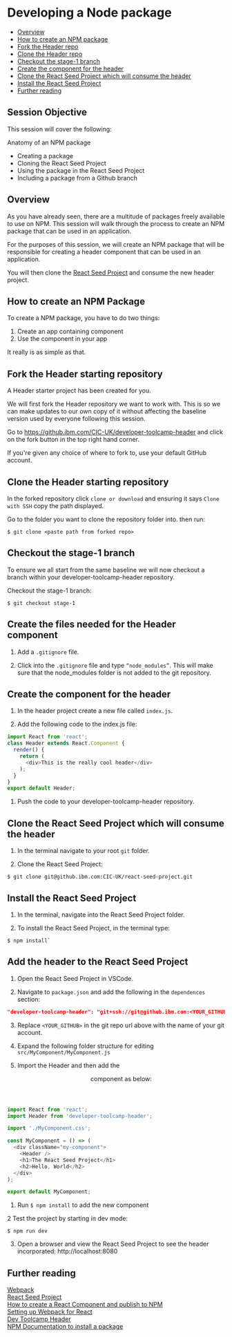 # Developing a Node package

* [Overview](#overview)
* [How to create an NPM package](#how)
* [Fork the Header repo](#fork)
* [Clone the Header repo](#clone)
* [Checkout the stage-1 branch](#checkout)
* [Create the component for the header](#header)
* [Clone the React Seed Project which will consume the header](#clone)
* [Install the React Seed Project](#install)
* [Further reading](#further)

## Session Objective
This session will cover the following:

Anatomy of an NPM package
* Creating a package
* Cloning the React Seed Project
* Using the package in the React Seed Project 
* Including a package from a Github branch

<a name="overview"></a>
## Overview
As you have already seen, there are a multitude of packages freely available to use on NPM. This session will walk through the process to create an NPM package that can be used in an application.

For the purposes of this session, we will create an NPM package that will be responsible for creating a header component that can be used in an application.

You will then clone the [React Seed Project](https://github.ibm.com/Chris-Dalby-CIC-UK/react-seed-project) and consume the new header project.

<a name="how"></a>
## How to create an NPM Package
To create a NPM package, you have to do two things:

1. Create an app containing component
1. Use the component in your app

It really is as simple as that.

<a name="fork"></a>
## Fork the Header starting repository
A Header starter project has been created for you.

We will first fork the Header repository we want to work with. This is so we
can make updates to our own copy of it without affecting the baseline version
used by everyone following this session.

Go to https://github.ibm.com/CIC-UK/developer-toolcamp-header and click on the
fork button in the top right hand corner.

If you're given any choice of where to fork to, use your default GitHub account.

<a name="clone"></a>
## Clone the Header starting repository
In the forked repository click `clone or download` and ensuring it says `Clone with SSH` copy the path displayed.

Go to the folder you want to clone the repository folder into. then run:
```
$ git clone <paste path from forked repo>
```

<a name="checkout"></a>
## Checkout the stage-1 branch
To ensure we all start from the same baseline we will now checkout a branch within your developer-toolcamp-header repository.

Checkout the stage-1 branch:
```
$ git checkout stage-1
```

<a name="create"></a>
## Create the files needed for the Header component
1. Add a `.gitignore` file.

2. Click into the `.gitignore` file and type `“node_modules”`.  This will make sure that the node_modules folder is not added to the git repository.

<a name="header"></a>
## Create the component for the header
1. In the header project create a new file called `index.js`.

1. Add the following code to the index.js file:
```javascript
import React from 'react';
class Header extends React.Component {
  render() {
    return (
      <div>This is the really cool header</div>
    );
  }
}
export default Header;
```

1. Push the code to your developer-toolcamp-header repository.

<a name="consume"></a>
## Clone the React Seed Project which will consume the header
1. In the terminal navigate to your root `git` folder.

2. Clone the React Seed Project:
```
$ git clone git@github.ibm.com:CIC-UK/react-seed-project.git
```

<a name="install"></a>
## Install the React Seed Project
1. In the terminal, navigate into the React Seed Project folder.

2. To install the React Seed Project, in the terminal type:
```
$ npm install`
```

<a href="addheader"></a>
## Add the header to the React Seed Project
1. Open the React Seed Project in VSCode.

2. Navigate to `package.json` and add the following in the `dependences` section:
```json
"developer-toolcamp-header": "git+ssh://git@github.ibm.com:<YOUR_GITHUB>/developer-toolcamp-header#stage-1",
```
3. Replace `<YOUR_GITHUB>` in the git repo url above with the name of your git account.

4. Expand the following folder structure for editing `src/MyComponent/MyComponent.js`

5. Import the Header and then add the <Header /> component as below:
```javascript
import React from 'react';
import Header from 'developer-toolcamp-header';

import './MyComponent.css';

const MyComponent = () => (
  <div className="my-component">
    <Header />
    <h1>The React Seed Project</h1>
    <h2>Hello, World</h2>
  </div>
);

export default MyComponent;
```

1. Run `$ npm install` to add the new component

2 Test the project by starting in dev mode:
```
$ npm run dev
```

3. Open a browser and view the React Seed Project to see the header incorporated:
http://localhost:8080

<a name="further"></a>
## Further reading
[Webpack](https://webpack.js.org/)  
[React Seed Project](https://github.ibm.com/Chris-Dalby-CIC-UK/react-seed-project)  
[How to create a React Component and publish to NPM](https://medium.com/@BrodaNoel/how-to-create-a-react-component-and-publish-it-in-npm-668ad7d363ce)  
[Setting up Webpack for React](https://robots.thoughtbot.com/setting-up-webpack-for-react-and-hot-module-replacement)  
[Dev Toolcamp Header](https://github.ibm.com/CIC-UK/developer-toolcamp-header)  
[NPM Documentation to install a package](https://docs.npmjs.com/cli/install)